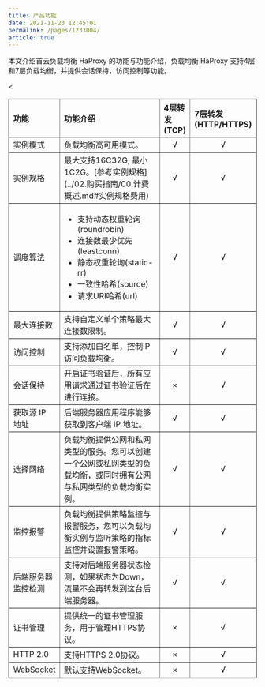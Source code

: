```yaml
---
title: 产品功能
date: 2021-11-23 12:45:01
permalink: /pages/1233004/
article: true
---
```


本文介绍首云负载均衡 HaProxy 的功能与功能介绍，负载均衡 HaProxy 支持4层和7层负载均衡，并提供会话保持，访问控制等功能。

<table width="95%" border="1" cellpadding="2" cellspacing="1">
	<thead>
        <tr>
            <th align="left" width="20%">功能</th><<th align="left" width="70%">功能介绍</th><th align="left" width="15%">4层转发(TCP)</th><th align="left" width="15%">7层转发(HTTP/HTTPS)</th>
        </tr>
	</thead>
    <tbody>
        <tr>
            <td >实例模式</td><td>负载均衡高可用模式。</td><td  align="center">√</td><td align="center">√</td>
        </tr>
        <tr>
            <td >实例规格</td><td>最大支持16C32G, 最小1C2G。[参考实例规格](../02.购买指南/00.计费概述.md#实例规格费用)</td><td  align="center">√</td><td align="center">√</td>
        </tr>
        <tr>
            <td >调度算法</td>
            <td>
                <ul>
                    <li>支持动态权重轮询(roundrobin)</li>
                    <li>连接数最少优先(leastconn)</li>
                    <li>静态权重轮询(static-rr)</li>
                    <li>一致性哈希(source)</li>
                    <li>请求URI哈希(url)</li>
                </ul>
            </td>
            <td  align="center">√</td><td align="center">√</td>
        </tr>
        <tr>
            <td >最大连接数</td><td>支持自定义单个策略最大连接数限制。</td><td align="center">√</td><td align="center">√</td>
        </tr>
        <tr>
            <td >访问控制</td><td>支持添加白名单，控制IP访问负载均衡。</td><td align="center">√</td><td align="center">√</td>
        </tr>
        <tr>
            <td >会话保持</td><td>开启证书验证后，所有应用请求通过证书验证后在进行连接。</td><td align="center">×</td><td align="center">√</td>
        </tr>
        <tr>
            <td >获取源 IP 地址</td><td>后端服务器应用程序能够获取到客户端 IP 地址。</td><td align="center">√</td><td align="center">√</td>
        </tr>
        <tr>
            <td >选择网络</td><td>负载均衡提供公网和私网类型的服务。您可以创建一个公网或私网类型的负载均衡，或同时拥有公网与私网类型的负载均衡实例。</td><td align="center">√</td><td align="center">√</td>
        </tr>
        <tr>
            <td >监控报警</td><td>负载均衡提供策略监控与报警服务，您可以负载均衡实例与监听策略的指标监控并设置报警策略。</td><td align="center">√</td><td align="center">√</td>
        </tr>
        <tr>
            <td >后端服务器监控检测</td><td>支持对后端服务器状态检测，如果状态为Down，流量不会再转发到这台后端服务器。</td><td align="center">√</td><td align="center">√</td>
        </tr>
        <tr>
            <td >证书管理</td><td>提供统一的证书管理服务，用于管理HTTPS协议。</td><td align="center">×</td><td align="center">√</td>
        </tr>
        <tr>
            <td >HTTP 2.0</td><td>支持HTTPS 2.0协议。</td><td align="center">×</td><td align="center">√</td>
        </tr>
        <tr>
            <td >WebSocket</td><td>默认支持WebSocket。</td><td align="center">×</td><td align="center">√</td>
        </tr>
	</tbody>
</table>
